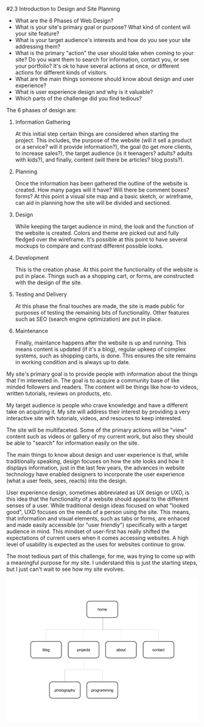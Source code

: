 #2.3 Introduction to Design and Site Planning

* What are the 6 Phases of Web Design?
* What is your site's primary goal or purpose? What kind of content will your site feature?
* What is your target audience's interests and how do you see your site addressing them?
* What is the primary "action" the user should take when coming to your site? Do you want them to search for information, contact you, or see your portfolio? It's ok to have several actions at once, or different actions for different kinds of visitors.
* What are the main things someone should know about design and user experience?
* What is user experience design and why is it valuable? 
* Which parts of the challenge did you find tedious?

The 6 phases of design are:

1. Information Gathering

	At this initial step certain things are considered when starting the project. This includes, the purpose of the website (will it sell a product or a service? will it provide information?), the goal (to get more clients, to increase sales?), the target audience (is it teenagers? adults? adults with kids?), and finally, content (will there be articles? blog posts?).

2. Planning
	
	Once the information has been gathered the outline of the website is created. How many pages will it have? Will there be comment boxes? forms? At this point a visual site map and a basic sketch, or wireframe, can aid in planning how the site will be divided and sectioned.

3. Design
	
	While keeping the target audience in mind, the look and the function of the website is created. Colors and theme are picked out and fully fledged over the wireframe. It's possible at this point to have several mockups to compare and contrast different possible looks.

4. Development
	
	This is the creation phase. At this point the functionality of the website is put in place. Things such as a shopping cart, or forms, are constructed with the design of the site.

5. Testing and Delivery
	
	At this phase the final touches are made, the site is made public for purposes of testing the remaining bits of functionality. Other features such as SEO (search engine optimization) are put in place.

6. Maintenance
	
	Finally, maintance happens after the website is up and running. This means content is updated (if it's a blog), regular upkeep of complex systems, such as shopping carts, is done. This ensures the site remains in working condition and is always up to date.

My site's primary goal is to provide people with information about the things that I'm interested in. The goal is to acquire a community base of like minded followers and readers. The content will be things like how-to videos, written tutorials, reviews on products, etc.

My target audience is people who crave knowledge and have a different take on acquiring it. My site will address their interest by providing a very interactive site with tutorials, videos, and resouces to keep interested.

The site will be multifaceted. Some of the primary actions will be "view" content such as videos or gallery of my current work, but also they should be able to "search" for information easily on the site.

The main things to know about design and user experience is that, while traditionally speaking, design focuses on how the site looks and how it displays information, just in the last few years, the advances in website technology have enabled designers to incorporate the user experience (what a user feels, sees, reacts) into the design.

User experience design, sometimes abbreviated as UX design or UXD, is this idea that the functionality of a website should appeal to the different senses of a user. While traditional design ideas focused on what "looked good", UXD focuses on the needs of a person using the site. This means, that information and visual elements, such as tabs or forms, are enhaced and made easily accessible (or "user friendly") specifically with a target audience in mind. This mindset of user-first has really shifted the expectations of current users when it comes accessing websites. A high level of usability is expected as the uses for websites continue to grow.

The most tedious part of this challenge, for me, was trying to come up with a meaningful purpose for my site. I understand this is just the starting steps, but I just can't wait to see how my site evolves.


![Site Map](imgs/site-map.png)